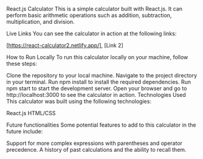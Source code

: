 React.js Calculator
This is a simple calculator built with React.js. It can perform basic arithmetic operations such as addition, subtraction, multiplication, and division.

Live Links
You can see the calculator in action at the following links:

[https://react-calculator2.netlify.app/], 
[Link 2]


How to Run Locally
To run this calculator locally on your machine, follow these steps:

Clone the repository to your local machine.
Navigate to the project directory in your terminal.
Run npm install to install the required dependencies.
Run npm start to start the development server.
Open your browser and go to http://localhost:3000 to see the calculator in action.
Technologies Used
This calculator was built using the following technologies:

React.js
HTML/CSS

Future functionalities
Some potential features to add to this calculator in the future include:

Support for more complex expressions with parentheses and operator precedence.
A history of past calculations and the ability to recall them.
